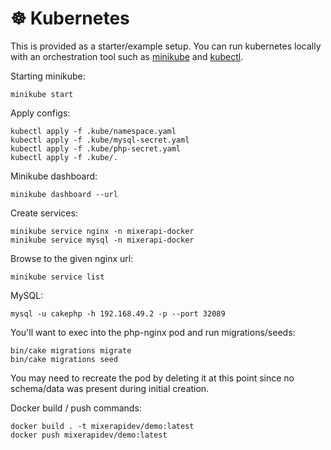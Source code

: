 # &#x2638; Kubernetes

This is provided as a starter/example setup. You can run kubernetes locally with an orchestration tool such as
[minikube](https://minikube.sigs.k8s.io/docs/) and [kubectl](https://kubernetes.io/docs/tasks/tools/).

Starting minikube:

```console
minikube start
```

Apply configs:

```console
kubectl apply -f .kube/namespace.yaml
kubectl apply -f .kube/mysql-secret.yaml
kubectl apply -f .kube/php-secret.yaml
kubectl apply -f .kube/.
```

Minikube dashboard:

```console
minikube dashboard --url
```

Create services:

```console
minikube service nginx -n mixerapi-docker
minikube service mysql -n mixerapi-docker
```

Browse to the given nginx url:

```console
minikube service list
```

MySQL:

```console
mysql -u cakephp -h 192.168.49.2 -p --port 32089
```

You'll want to exec into the php-nginx pod and run migrations/seeds:

```console
bin/cake migrations migrate
bin/cake migrations seed
```

You may need to recreate the pod by deleting it at this point since no schema/data was present during initial creation.

Docker build / push commands:

```console
docker build . -t mixerapidev/demo:latest
docker push mixerapidev/demo:latest
```

